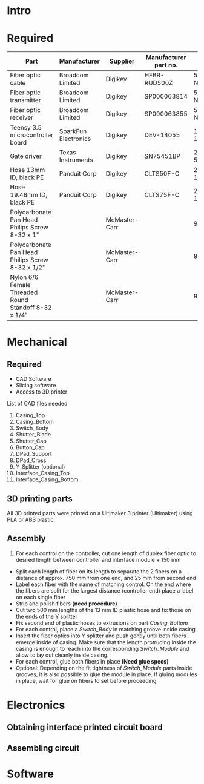 # Intro
# Required

Part | Manufacturer | Supplier | Manufacturer part no. | Supplier part no.
-----|--------------|----------|-----------------------|------------------|
Fiber optic cable | Broadcom Limited | Digikey | HFBR-RUD500Z | 516-2094-ND
Fiber optic transmitter | Broadcom Limited | Digikey | SP000063814 | 516-2213-ND
Fiber optic receiver | Broadcom Limited | Digikey | SP000063855 | 516-2455-ND
Teensy 3.5 microcontroller board | SparkFun Electronics | Digikey |DEV-14055 |1568-1443-ND
Gate driver | Texas Instruments | Digikey | SN75451BP | 	296-1746-5-ND
Hose 13mm ID, black PE|Panduit Corp|Digikey|CLTS50F-C|298-13576-ND
Hose 19.48mm ID, black PE|Panduit Corp|Digikey|CLTS75F-C|	298-13577-ND
Polycarbonate Pan Head Philips Screw 8-32 x 1" | | McMaster-Carr||93140A782
Polycarbonate Pan Head Philips Screw 8-32 x 1/2" | | McMaster-Carr||93140A588
Nylon 6/6 Female Threaded Round Standoff 8-32 x 1/4"||McMaster-Carr||96110A026

# Mechanical

## Required
- CAD Software
- Slicing software
- Access to 3D printer

List of CAD files needed
1. Casing_Top
2. Casing_Bottom
3. Switch_Body
4. Shutter_Blade
5. Shutter_Cap
6. Button_Cap
7. DPad_Support
8. DPad_Cross
9. Y_Splitter (optional)
10. Interface_Casing_Top
11. Interface_Casing_Bottom

## 3D printing parts
All 3D printed parts were printed on a Ultimaker 3 printer (Ultimaker) using PLA or ABS plastic.

## Assembly
1. For each control on the controller, cut one length of duplex fiber optic to desired length between controller and interface module + 150 mm
- Split each length of fiber on its length to separate the 2 fibers on a distance of approx. 750 mm from one end, and 25 mm from second end
- Label each fiber with the name of matching control. On the end where the fibers are split for the largest distance (controller end) place a label on each single fiber
- Strip and polish fibers **(need procedure)**
- Cut two 500 mm lengths of the 13 mm ID plastic hose and fix those on the ends of the Y splitter
- Fix second end of plastic hoses to extrusions on part *Casing_Bottom*
- For each control, place a *Switch_Body* in matching groove inside casing
- Insert the fiber optics into Y splitter and push gently until both fibers emerge inside of casing. Make sure that the length protruding inside the casing is enough to reach into the corresponding *Switch_Module* and allow to lay out cleanly inside casing.
- For each control, glue both fibers in place **(Need glue specs)**
- Optional: Depending on the fit tightness of *Switch_Module* parts inside grooves, it is also possible to glue the module in place. If gluing modules in place, wait for glue on fibers to set before proceeding

# Electronics

## Obtaining interface printed circuit board

## Assembling circuit


# Software

